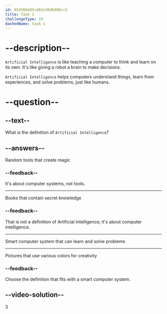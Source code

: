 ```yaml
---
id: 65d366e85cd62e36db988cc2
title: Task 1
challengeType: 19
dashedName: task-1
---
```


# --description--

`Artificial Intelligence` is like teaching a computer to think and learn on its own. It's like giving a robot a brain to make decisions. 

`Artificial Intelligence` helps computers understand things, learn from experiences, and solve problems, just like humans.

# --question--

## --text--

What is the definition of `Artificial Intelligence`?

## --answers--

Random tools that create magic

### --feedback--

It's about computer systems, not tools.

---

Books that contain secret knowledge

### --feedback--

That is not a definition of Artificial Intelligence; it's about computer intelligence.

---

Smart computer system that can learn and solve problems

---

Pictures that use various colors for creativity

### --feedback--

Choose the definition that fits with a smart computer system.

## --video-solution--

3
